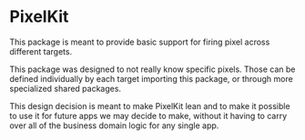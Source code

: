 # PixelKit

This package is meant to provide basic support for firing pixel across different targets.

This package was designed to not really know specific pixels.  Those can be defined
individually by each target importing this package, or through more specialized
shared packages. 

This design decision is meant to make PixelKit lean and to make it possible to use it
for future apps we may decide to make, without it having to carry over all of the business
domain logic for any single app.
